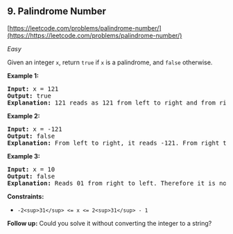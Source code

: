 ## 9. Palindrome Number
[https://leetcode.com/problems/palindrome-number/](https://https://leetcode.com/problems/palindrome-number/)

*Easy*

Given an integer `x`, return `true` if `x` is a palindrome, and `false` otherwise.

**Example 1:**

<pre><strong>Input:</strong> x = 121
<strong>Output:</strong> true
<strong>Explanation:</strong> 121 reads as 121 from left to right and from right to left.
</pre>

**Example 2:**

<pre><strong>Input:</strong> x = -121
<strong>Output:</strong> false
<strong>Explanation:</strong> From left to right, it reads -121. From right to left, it becomes 121-. Therefore it is not a palindrome.
</pre>

**Example 3:**

<pre><strong>Input:</strong> x = 10
<strong>Output:</strong> false
<strong>Explanation:</strong> Reads 01 from right to left. Therefore it is not a palindrome.
</pre>

**Constraints:**

* `-2<sup>31</sup> <= x <= 2<sup>31</sup> - 1`

**Follow up:** Could you solve it without converting the integer to a string?
